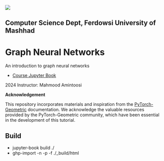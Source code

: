 ![](img/banner.png)

## Computer Science Dept, Ferdowsi University of Mashhad

# Graph Neural Networks 

An introduction to graph neural networks

- [Course Jupyter Book](https://gta-lab.github.io/graph-neural-networks/README.html)

2024 Instructor: Mahmood Amintoosi


**Acknowledgement**

This repository incorporates materials and inspiration from the [PyTorch-Geometric](pytorch-geometric.readthedocs.io) documentation. We acknowledge the valuable resources provided by the PyTorch-Geometric community, which have been essential in the development of this tutorial.



## Build

- jupyter-book build ./
- ghp-import -n -p -f ./_build/html
